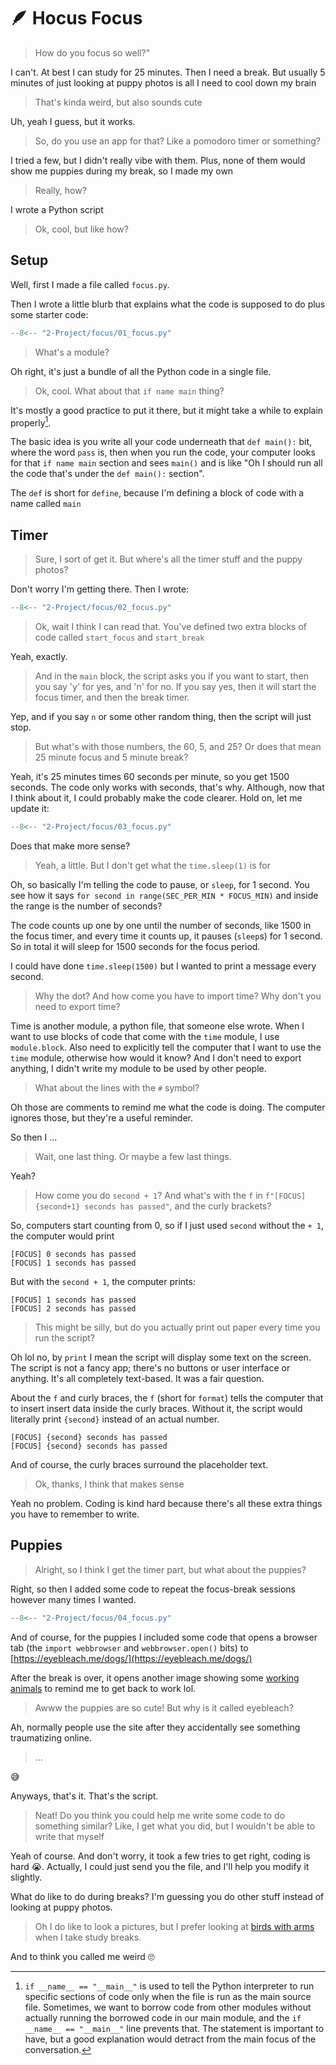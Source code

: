 # 🪶 Hocus Focus

> How do you focus so well?"

I can't. At best I can study for 25 minutes. Then I need a break.
But usually 5 minutes of just looking at puppy photos is all I need to cool down my brain

> That's kinda weird, but also sounds cute

Uh, yeah I guess, but it works.

> So, do you use an app for that? Like a pomodoro timer or something?

I tried a few, but I didn't really vibe with them.
Plus, none of them would show me puppies during my break, so I made my own

> Really, how?

I wrote a Python script

> Ok, cool, but like how?

## Setup

Well, first I made a file called `focus.py`.

Then I wrote a little blurb that explains what the code is supposed to do plus some starter code:

```python title="focus.py"
--8<-- "2-Project/focus/01_focus.py"
```

> What's a module?

Oh right, it's just a bundle of all the Python code in a single file.

> Ok, cool. What about that `if name main` thing?

It's mostly a good practice to put it there, but it might take a while to explain properly[^1].

[^1]: `if __name__ == "__main__"` is used to tell the Python interpreter to run specific sections of code only when the file is run as the main source file. Sometimes, we want to borrow code from other modules without actually running the borrowed code in our main module, and the `if __name__ == "__main__"` line prevents that. The statement is important to have, but a good explanation would detract from the main focus of the conversation.

The basic idea is you write all your code underneath that `def main():` bit, where the word `pass` is,
then when you run the code, your computer looks for that `if name main` section and sees `main()` and is like
"Oh I should run all the code that's under the `def main():` section".

The `def` is short for `define`, because I'm defining a block of code with a name called `main`

## Timer

> Sure, I sort of get it. But where's all the timer stuff and the puppy photos?

Don't worry I'm getting there. Then I wrote:

```python title="focus.py"
--8<-- "2-Project/focus/02_focus.py"
```

> Ok, wait I think I can read that. You've defined two extra blocks of code called `start_focus` and `start_break`

Yeah, exactly.

> And in the `main` block, the script asks you if you want to start, then you say 'y' for yes, and 'n' for no.
> If you say yes, then it will start the focus timer, and then the break timer.

Yep, and if you say `n` or some other random thing, then the script will just stop.

> But what's with those numbers, the 60, 5, and 25?
> Or does that mean 25 minute focus and 5 minute break?

Yeah, it's 25 minutes times 60 seconds per minute, so you get 1500 seconds. The code only works with seconds, that's why.
Although, now that I think about it, I could probably make the code clearer. Hold on, let me update it:

```python title="focus.py"
--8<-- "2-Project/focus/03_focus.py"
```

Does that make more sense?

> Yeah, a little. But I don't get what the `time.sleep(1)` is for

Oh, so basically I'm telling the code to pause, or `sleep`, for 1 second.
You see how it says `for second in range(SEC_PER_MIN * FOCUS_MIN)` and inside the range is the number of seconds?

The code counts up one by one until the number of seconds, like 1500 in the focus timer,
and every time it counts up, it pauses (`sleep`s) for 1 second. So in total it will sleep for 1500 seconds
for the focus period.

I could have done `time.sleep(1500)` but I wanted to print a message every second.

> Why the dot? And how come you have to import time? Why don't you need to export time?

Time is another module, a python file, that someone else wrote. When I want to use blocks of code that come with the `time` module, I use `module.block`. Also need to explicitly tell the computer that I want to use the `time` module, otherwise how would it know?
And I don't need to export anything, I didn't write my module to be used by other people.

> What about the lines with the `#` symbol?

Oh those are comments to remind me what the code is doing. The computer ignores those, but they're a useful reminder.

So then I ...

> Wait, one last thing. Or maybe a few last things.

Yeah?

> How come you do `second + 1`?
> And what's with the `f` in `f"[FOCUS] {second+1} seconds has passed"`, and the curly brackets?

So, computers start counting from 0, so if I just used `second` without the `+ 1`, the computer would print 

```text
[FOCUS] 0 seconds has passed
[FOCUS] 1 seconds has passed
```

But with the `second + 1`, the computer prints:

```text
[FOCUS] 1 seconds has passed
[FOCUS] 2 seconds has passed
```

> This might be silly, but do you actually print out paper every time you run the script?

Oh lol no, by `print` I mean the script will display some text on the screen.
The script is not a fancy app; there's no buttons or user interface or anything.
It's all completely text-based. It was a fair question.

About the `f` and curly braces, the `f` (short for `format`) tells the computer that to insert insert data inside the curly braces.
Without it, the script would literally print `{second}` instead of an actual number.

```text
[FOCUS] {second} seconds has passed
[FOCUS] {second} seconds has passed
```

And of course, the curly braces surround the placeholder text.

> Ok, thanks, I think that makes sense

Yeah no problem. Coding is kind hard because there's all these extra things you have to remember to write.

## Puppies

> Alright, so I think I get the timer part, but what about the puppies?

Right, so then I added some code to repeat the focus-break sessions however many times I wanted.

```python title="focus.py"
--8<-- "2-Project/focus/04_focus.py"
```

And of course, for the puppies I included some code that opens a browser tab (the `import webbrowser` and `webbrowser.open()` bits) to [https://eyebleach.me/dogs/](https://eyebleach.me/dogs/)

After the break is over, it opens another image showing some [working animals](https://www.animalbehaviorcollege.com/wp-content/uploads/2021/11/DogCatMoney-768x564.jpg) to remind me to get back to work lol.

> Awww the puppies are so cute! But why is it called eyebleach?

Ah, normally people use the site after they accidentally see something traumatizing online.

> ...

😅 

Anyways, that's it. That's the script.

> Neat! Do you think you could help me write some code to do something similar?
> Like, I get what you did, but I wouldn't be able to write that myself

Yeah of course. And don't worry, it took a few tries to get right, coding is hard 😭.
Actually, I could just send you the file, and I'll help you modify it slightly.

What do like to do during breaks? I'm guessing you do other stuff instead of looking at puppy photos.

> Oh I do like to look a pictures, but I prefer looking at [birds with arms](https://www.reddit.com/r/birdswitharms/) when I take study breaks.

And to think you called me weird 🙄